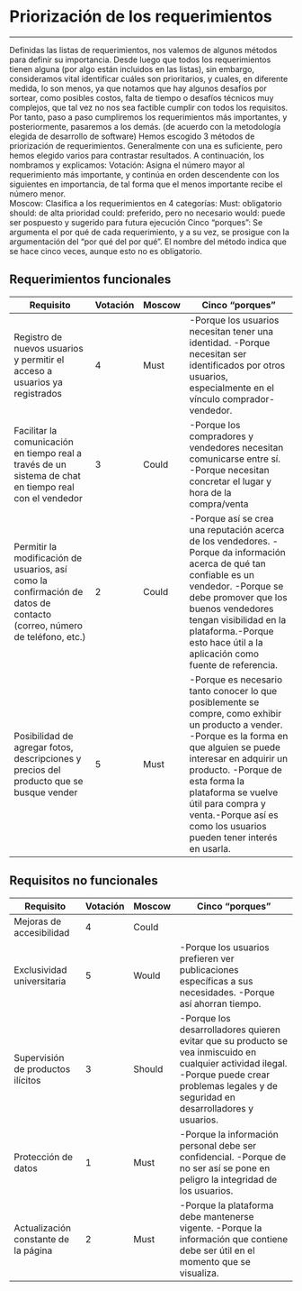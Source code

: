# Priorización de los requerimientos
---
Definidas las listas de requerimientos, nos valemos de algunos métodos para definir su importancia. Desde luego que todos los requerimientos tienen alguna (por algo están incluidos en las listas), sin embargo, consideramos vital identificar cuáles son prioritarios, y cuales, en diferente medida, lo son menos, ya que notamos que hay algunos desafíos por sortear, como posibles costos, falta de tiempo o desafíos técnicos muy complejos, que tal vez no nos sea factible cumplir con todos los requisitos. Por tanto, paso a paso cumpliremos los requerimientos más importantes, y posteriormente, pasaremos a los demás. (de acuerdo con la metodología elegida de desarrollo de software)
Hemos escogido 3 métodos de priorización de requerimientos. Generalmente con una es suficiente, pero hemos elegido varios para contrastar resultados. A continuación, los nombramos y explicamos:
Votación: Asigna el número mayor al requerimiento más importante, y continúa en orden descendente con los siguientes en importancia, de tal forma que el menos importante recibe el número menor.  
Moscow: Clasifica a los requerimientos en 4 categorías:
    Must: obligatorio
    should: de alta prioridad
    could: preferido, pero no necesario
    would: puede ser pospuesto y sugerido para futura ejecución
Cinco “porques”: Se argumenta el por qué de cada requerimiento, y a su vez, se prosigue con la argumentación del “por qué del por qué”. El nombre del método indica que se hace cinco veces, aunque esto no es obligatorio.

## Requerimientos funcionales

| Requisito | Votación | Moscow | Cinco “porques” |
| -------- | -------- | -------- | -------- |
| Registro de nuevos usuarios y permitir el acceso a usuarios ya registrados | 4 | Must | -Porque los usuarios necesitan tener una identidad. -Porque necesitan ser identificados por otros usuarios, especialmente en el vínculo comprador-vendedor. |
| Facilitar la comunicación en tiempo real a través de un sistema de chat en tiempo real con el vendedor | 3 | Could |-Porque los compradores y vendedores necesitan comunicarse entre sí. -Porque necesitan concretar el lugar y hora de la compra/venta |
| Permitir la modificación de usuarios, así como la confirmación de datos de contacto (correo, número de teléfono, etc.) | 2 | Could |-Porque así se crea una reputación acerca de los vendedores. -Porque da información acerca de qué tan confiable es un vendedor. -Porque se debe promover que los buenos vendedores tengan visibilidad en la plataforma.-Porque esto hace útil a la aplicación como fuente de referencia. |
| Posibilidad de agregar fotos, descripciones y precios del producto que se busque vender | 5 | Must |-Porque es necesario tanto conocer lo que posiblemente se compre, como exhibir un producto a vender. -Porque es la forma en que alguien se puede interesar en adquirir un producto. -Porque de esta forma la plataforma se vuelve útil para compra y venta.-Porque así es como los usuarios pueden tener interés en usarla. |

## Requisitos no funcionales

| Requisito | Votación | Moscow |Cinco “porques” |
| -------- | -------- | -------- | -------- |
| Mejoras de accesibilidad | 4 | Could | |
| Exclusividad universitaria | 5 | Would | -Porque los usuarios prefieren ver publicaciones específicas a sus necesidades. -Porque así ahorran tiempo. |
| Supervisión de productos ilícitos | 3 | Should| -Porque los desarrolladores quieren evitar que su producto se vea inmiscuido en cualquier actividad ilegal. -Porque puede crear problemas legales y de seguridad en desarrolladores y usuarios. |
| Protección de datos | 1 | Must | -Porque la información personal debe ser confidencial. -Porque de no ser así se pone en peligro la integridad de los usuarios. |
| Actualización constante de la página | 2 | Must | -Porque la plataforma debe mantenerse vigente. -Porque la información que contiene debe ser útil en el momento que se visualiza. |

